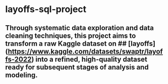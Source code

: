 # layoffs-sql-project

## Through systematic data exploration and data cleaning techniques, this project aims to transform a raw Kaggle dataset on ## [layoffs] (https://www.kaggle.com/datasets/swaptr/layoffs-2022) into a refined, high-quality dataset ready for subsequent stages of analysis and modeling.
